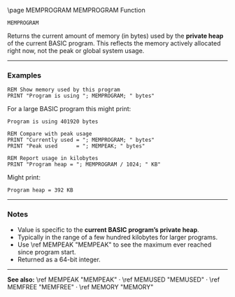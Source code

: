 \page MEMPROGRAM MEMPROGRAM Function

```basic
MEMPROGRAM
```

Returns the current amount of memory (in bytes) used by the **private heap** of the current BASIC program.
This reflects the memory actively allocated right now, not the peak or global system usage.

---

### Examples

```basic
REM Show memory used by this program
PRINT "Program is using "; MEMPROGRAM; " bytes"
```

For a large BASIC program this might print:

```
Program is using 401920 bytes
```

```basic
REM Compare with peak usage
PRINT "Currently used = "; MEMPROGRAM; " bytes"
PRINT "Peak used      = "; MEMPEAK; " bytes"
```

```basic
REM Report usage in kilobytes
PRINT "Program heap = "; MEMPROGRAM / 1024; " KB"
```

Might print:

```
Program heap = 392 KB
```

---

### Notes

* Value is specific to the **current BASIC program’s private heap**.
* Typically in the range of a few hundred kilobytes for larger programs.
* Use \ref MEMPEAK "MEMPEAK" to see the maximum ever reached since program start.
* Returned as a 64-bit integer.

---

**See also:**
\ref MEMPEAK "MEMPEAK" · \ref MEMUSED "MEMUSED" · \ref MEMFREE "MEMFREE" · \ref MEMORY "MEMORY"
